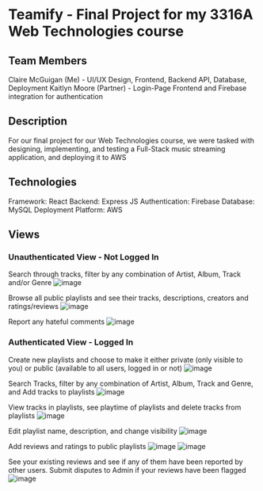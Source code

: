 # Teamify - Final Project for my 3316A Web Technologies course

## Team Members
Claire McGuigan (Me) - UI/UX Design, Frontend, Backend API, Database, Deployment
Kaitlyn Moore (Partner) - Login-Page Frontend and Firebase integration for authentication
 
 ## Description
 For our final project for our Web Technologies course, we were tasked with designing, implementing, and testing a Full-Stack music streaming application, and deploying it to AWS
 
 ## Technologies
 Framework: React
 Backend: Express JS
 Authentication: Firebase
 Database: MySQL
 Deployment Platform: AWS
 
 ## Views
 
 ### Unauthenticated View - Not Logged In
Search through tracks, filter by any combination of Artist, Album, Track and/or Genre
![image](https://github.com/cmcguigan1/Teamify/assets/96666915/1a824094-08fc-4e25-9a6b-9c42511bfcb9)

Browse all public playlists and see their tracks, descriptions, creators and ratings/reviews
![image](https://github.com/cmcguigan1/Teamify/assets/96666915/8916d2d6-f54a-4956-abed-ef230465baa3)

Report any hateful comments
![image](https://github.com/cmcguigan1/Teamify/assets/96666915/87e49bd8-c624-4c1c-a80c-ac0274db4cd8)

### Authenticated View - Logged In
Create new playlists and choose to make it either private (only visible to you) or public (available to all users, logged in or not)
![image](https://github.com/cmcguigan1/Teamify/assets/96666915/0aea687a-819f-4a3a-a071-54866c14454f)

Search Tracks, filter by any combination of Artist, Album, Track and Genre, and Add tracks to playlists
![image](https://github.com/cmcguigan1/Teamify/assets/96666915/296a89c8-dbc1-43d2-b9dd-4e9390693a92)

View tracks in playlists, see playtime of playlists and delete tracks from playlists
![image](https://github.com/cmcguigan1/Teamify/assets/96666915/d048003f-e608-4119-a102-ff011a357070)

Edit playlist name, description, and change visibility 
![image](https://github.com/cmcguigan1/Teamify/assets/96666915/c4dc57c7-f0dd-4575-a6ea-8bf13f8c3def)

Add reviews and ratings to public playlists
![image](https://github.com/cmcguigan1/Teamify/assets/96666915/06c445e4-805b-4779-ba40-5a58613fbc57)
![image](https://github.com/cmcguigan1/Teamify/assets/96666915/b8bc4214-d862-4d1c-a692-a176e46c9338)

See your existing reviews and see if any of them have been reported by other users. Submit disputes to Admin if your reviews have been flagged
![image](https://github.com/cmcguigan1/Teamify/assets/96666915/dcd68a1e-ba03-4042-9d9e-22bba3928db9)

